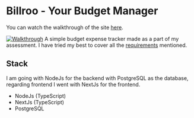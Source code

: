 # Billroo - Your Budget Manager

You can watch the walkthrough of the site [here](https://youtu.be/MUyGaCZZHlM?si=k_fKFZeuucvvFU1A).

[![Walkthrough](https://github.com/aniketkharel/nixos/assets/49165465/e14757f1-4f42-4073-bfae-0f5b37ba71b8)](https://youtu.be/MUyGaCZZHlM?si=k_fKFZeuucvvFU1A)
A simple budget expense tracker made as a part of my assessment. I have tried my best to cover all the [requirements](./Requirements.md) mentioned.

## Stack

I am going with NodeJs for the backend with PostgreSQL as the database, regarding frontend I went with NextJs for the frontend.

- NodeJs (TypeScript)
- NextJs (TypeScript)
- PostgreSQL
